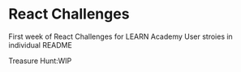 # React Challenges
First week of React Challenges for LEARN Academy
User stroies in individual README

Treasure Hunt:WIP
